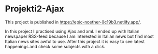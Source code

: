 # Projekti2-Ajax
This project is published in https://epic-noether-0c19b3.netlify.app/.

In this project I practised using Ajax and xml. I ended up with Italian newspaper RSS-feed because I am interested in Italian news but find most Italian news sites awful to use. After this project it is easy to see latest happenings and check some subjects with a click.
